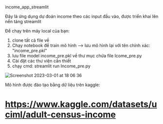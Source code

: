 income_app_streamlit

Đây là ứng dụng dự đoán income theo các input đầu vào, được triển khai lên nền tảng streamlit

Để chạy trên máy local của bạn:
1. clone tất cả file về
2. Chạy notebook để train mô hình --> lưu mô hình lại với tên chính xác: "income_pre.pkl"
3. lưu file model income_pre.pkl về thư mục chứa file Icome_pre.py
4. Cài đặt các thư viện cần thiết
5. chạy cmd: streamlit run Income_pre.py


![Screenshot 2023-03-01 at 18 06 36](https://user-images.githubusercontent.com/75346165/222122230-13b0889c-62d2-4803-969e-41a0f460e27f.png)



Mô hình được đào tạo bằng dữ liệu trên kaggle: 
# https://www.kaggle.com/datasets/uciml/adult-census-income
